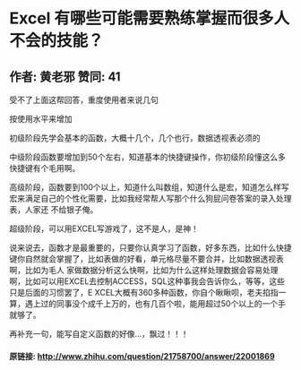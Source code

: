# Excel 有哪些可能需要熟练掌握而很多人不会的技能？
## 作者: 黄老邪  赞同: 41
受不了上面这帮回答，重度使用者来说几句  
  
按使用水平来增加  
  
初级阶段先学会基本的函数，大概十几个，几个也行，数据透视表必须的  
  
中级阶段函数要增加到50个左右，知道基本的快捷键操作，你初级阶段懂这么多快捷键有个毛用啊。  
  
高级阶段，函数要到100个以上，知道什么叫数组，知道什么是宏，知道怎么样写宏来满足自己的个性化需要，比如我经常帮人写那个什么狗屁问卷答案的录入处理表，人家还
不给银子俺。  
  
超级阶段，可以用EXCEL写游戏了，这不是人，是神！  
  
  
说来说去，函数才是最重要的，只要你认真学习了函数，好多东西，比如什么快捷键你自然就会掌握了，比如表做的好看，单元格尽量不要合并，比如数据透视表啊，比如为毛人
家做数据分析这么快啊，比如为什么这样处理数据会容易处理啊，比如可以用EXCEL去控制ACCESS，SQL这种事我会告诉你么，等等，这些只是后面的习惯罢了，E
XCEL大概有360多种函数，你自个瞅瞅呗，老夫掐指一算，遇上过的同事没个成千上万的，也有几百个啦，能用超过50个以上的一个手就够了。  
  
  
再补充一句，能写自定义函数的好像...，飘过！！！

#### 原链接: http://www.zhihu.com/question/21758700/answer/22001869